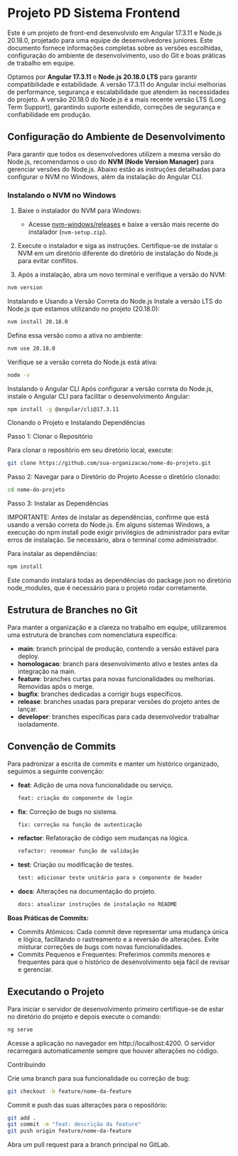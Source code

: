 # Projeto PD Sistema Frontend

Este é um projeto de front-end desenvolvido em Angular 17.3.11 e Node.js 20.18.0, projetado para uma equipe de desenvolvedores juniores. Este documento fornece informações completas sobre as versões escolhidas, configuração do ambiente de desenvolvimento, uso do Git e boas práticas de trabalho em equipe.

Optamos por **Angular 17.3.11** e **Node.js 20.18.0 LTS** para garantir compatibilidade e estabilidade. A versão 17.3.11 do Angular inclui melhorias de performance, segurança e escalabilidade que atendem às necessidades do projeto. A versão 20.18.0 do Node.js é a mais recente versão LTS (Long Term Support), garantindo suporte estendido, correções de segurança e confiabilidade em produção.

## Configuração do Ambiente de Desenvolvimento

Para garantir que todos os desenvolvedores utilizem a mesma versão do Node.js, recomendamos o uso do **NVM (Node Version Manager)** para gerenciar versões do Node.js. Abaixo estão as instruções detalhadas para configurar o NVM no Windows, além da instalação do Angular CLI.

### Instalando o NVM no Windows

1. Baixe o instalador do NVM para Windows:
   - Acesse [nvm-windows/releases](https://github.com/coreybutler/nvm-windows/releases) e baixe a versão mais recente do instalador (`nvm-setup.zip`).

2. Execute o instalador e siga as instruções. Certifique-se de instalar o NVM em um diretório diferente do diretório de instalação do Node.js para evitar conflitos.

3. Após a instalação, abra um novo terminal e verifique a versão do NVM:

```bash
nvm version
```

Instalando e Usando a Versão Correta do Node.js
Instale a versão LTS do Node.js que estamos utilizando no projeto (20.18.0):

```bash
nvm install 20.18.0
```

Defina essa versão como a ativa no ambiente:

```bash
nvm use 20.18.0
```

Verifique se a versão correta do Node.js está ativa:

```bash
node -v
```

Instalando o Angular CLI
Após configurar a versão correta do Node.js, instale o Angular CLI para facilitar o desenvolvimento Angular:

```bash
npm install -g @angular/cli@17.3.11
```

Clonando o Projeto e Instalando Dependências

Passo 1: Clonar o Repositório

Para clonar o repositório em seu diretório local, execute:

```bash
git clone https://github.com/sua-organizacao/nome-do-projeto.git
```

Passo 2: Navegar para o Diretório do Projeto
Acesse o diretório clonado:

```bash
cd nome-do-projeto
```

Passo 3: Instalar as Dependências

IMPORTANTE: Antes de instalar as dependências, confirme que está usando a versão correta do Node.js. Em alguns sistemas Windows, a execução do npm install pode exigir privilégios de administrador para evitar erros de instalação. Se necessário, abra o terminal como administrador.

Para instalar as dependências:

```bash
npm install
```

Este comando instalará todas as dependências do package.json no diretório node_modules, que é necessário para o projeto rodar corretamente.

## Estrutura de Branches no Git

Para manter a organização e a clareza no trabalho em equipe, utilizaremos uma estrutura de branches com nomenclatura específica:

- **main**: branch principal de produção, contendo a versão estável para deploy.
- **homologacao**: branch para desenvolvimento ativo e testes antes da integração na main.
- **feature**: branches curtas para novas funcionalidades ou melhorias. Removidas após o merge.
- **bugfix**: branches dedicadas a corrigir bugs específicos.
- **release**: branches usadas para preparar versões do projeto antes de lançar.
- **developer**: branches específicas para cada desenvolvedor trabalhar isoladamente.

## Convenção de Commits

Para padronizar a escrita de commits e manter um histórico organizado, seguimos a seguinte convenção:

- **feat**: Adição de uma nova funcionalidade ou serviço. 

    ```bash
    feat: criação do componente de login
    ```

- **fix**: Correção de bugs no sistema.

    ```bash
    fix: correção na função de autenticação
    ```

- **refactor**: Refatoração de código sem mudanças na lógica.

    ```bash
    refactor: renomear função de validação
    ```

- **test**: Criação ou modificação de testes.

    ```bash
    test: adicionar teste unitário para o componente de header
    ```

- **docs**: Alterações na documentação do projeto.

    ```bash
    docs: atualizar instruções de instalação no README
    ```

**Boas Práticas de Commits:**

- Commits Atômicos: Cada commit deve representar uma mudança única e lógica, facilitando o rastreamento e a reversão de alterações. Evite misturar correções de bugs com novas funcionalidades.
- Commits Pequenos e Frequentes: Preferimos commits menores e frequentes para que o histórico de desenvolvimento seja fácil de revisar e gerenciar.

## Executando o Projeto

Para iniciar o servidor de desenvolvimento primeiro certifique-se de estar no diretório do projeto e depois execute o comando:

```bash
ng serve
```

Acesse a aplicação no navegador em http://localhost:4200. O servidor recarregará automaticamente sempre que houver alterações no código.

Contribuindo

Crie uma branch para sua funcionalidade ou correção de bug:

```bash
git checkout -b feature/nome-da-feature
```

Commit e push das suas alterações para o repositório:

```bash
git add .
git commit -m "feat: descrição da feature"
git push origin feature/nome-da-feature
```

Abra um pull request para a branch principal no GitLab.
